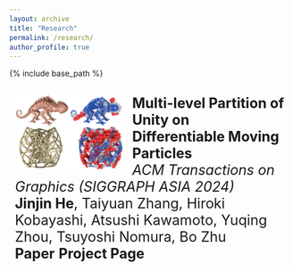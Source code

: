 ```yaml
---
layout: archive
title: "Research"
permalink: /research/
author_profile: true
---
```

<style type="text/css">
    #pubContainer{position:relative;}
    #paper{margin-top:20px;padding:10px;border-radius:5px;}
    #paper #paperimg{float:left;width:200px;display:block;margin:0 10px 0 0;padding:0;border:0}
    #paper #paperinfo{margin:0;padding:0;border:0;font-size:25px;}
    #paperinfo a{text-decoration:none;font-weight:700;}
    #abstract{position:relative;border-top:1px solid gray;width:694px;display:none;margin-top:-1px;padding:10px;background:#f0f0f0!important;border-bottom-left-radius:5px;border-bottom-right-radius:5px;font-size:14px;color:#222}
</style>
{% include base_path %}

<!-- New style rendering if publication categories are defined -->
<!-- {% for post in site.research reversed %}
  {% include archive-single.html %}
{% endfor %} -->
<p>
  <div id='pubContainer'>
    <div id='paper'>
      <div>
        <img id="paperimg" src="../files/diffmpu/image.png" alt="diffmpu"/>
      </div>
      <div id='paperinfo'>
        <b>Multi-level Partition of Unity on Differentiable Moving Particles</b><br />
        <i>ACM Transactions on Graphics (SIGGRAPH ASIA 2024)</i><br />
        <b>Jinjin He</b>, Taiyuan Zhang, Hiroki Kobayashi, Atsushi Kawamoto, Yuqing Zhou, Tsuyoshi Nomura, Bo Zhu<br />
        <a nonsmooth="1" href="../files/diffmpu/SASIA_2024__Particle_PU (5).pdf" class="">Paper</a>
        <a nonsmooth="1" href="https://jinjinhe2001.github.io/diffmpu-page/index.html" class="">Project Page</a>
      </div>
    </div>
  </div>
</p>